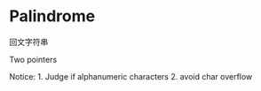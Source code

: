# Palindrome

回文字符串

Two pointers

Notice: 1. Judge if alphanumeric characters 2. avoid char overflow